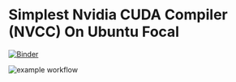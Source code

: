# Simplest Nvidia CUDA Compiler (NVCC) On Ubuntu Focal

[![Binder](https://mybinder.org/badge_logo.svg)](https://mybinder.org/v2/gh/spicytechs/SimplestNvidiaCUDACompilerOnUbuntuFocal/main?labpath=nvcc_ubuntufocal.ipynb)


![example workflow](https://github.com/spicytechs/SimplestNvidiaCUDACompilerOnUbuntuFocal/actions/workflows/dockerci.yml/badge.svg)
